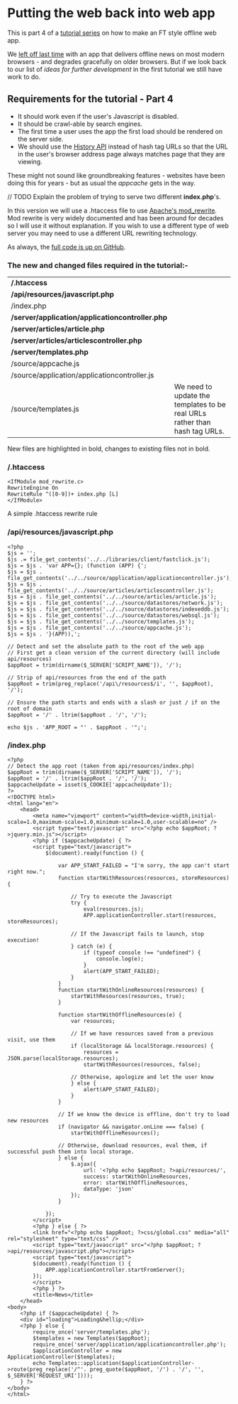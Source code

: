# Putting the web back into web app

This is part 4 of a [tutorial series][1] on how to make an FT style offline web app.

We [left off last time][2] with an app that delivers offline news on most modern browsers - and degrades gracefully on older browsers. But if we look back to our list of *ideas for further development* in the first tutorial we still have work to do.

## Requirements for the tutorial - Part 4

- It should work even if the user's Javascript is disabled.
- It should be crawl-able by search engines.
- The first time a user uses the app the first load should be rendered on the server side.
- We should use the [History API][3] instead of hash tag URLs so that the URL in the user's browser address page always matches page that they are viewing.

These might not sound like groundbreaking features - websites have been doing this for years - but as usual the *appcache* gets in the way.

// TODO Explain the problem of trying to serve two different **index.php**'s.

In this version we will use a .htaccess file to use 
[Apache's mod_rewrite][4]. Mod rewrite is very widely documented and has
been around for decades so I will use it without explanation. If you wish to use a different type of web server you may need to use a different URL rewriting technology.

As always, the [full code is up on GitHub][5].

[1]:http://labs.ft.com/category/tutorial/
[2]:http://net.tutsplus.com/tutorials/other/a-deeper-look-at-mod_rewrite-for-apache/
[3]:http://diveintohtml5.info/history.html
[4]:http://labs.ft.com/2012/11/using-an-iframe-to-stop-app-cache-storing-masters/
[5]:https://github.com/matthew-andrews/ft-style-offline-web-app-part-4

### The new and changed files required in the tutorial:-

<table>
	<tr>
		<td><strong>/.htaccess</strong></td>
		<td></td>
	</tr>
	<tr>
		<td><strong>/api/resources/javascript.php</strong></td>
		<td></td>
	</tr>
	<tr>
		<td>/index.php</td>
		<td></td>
	</tr>
	<tr>
		<td><strong>/server/application/applicationcontroller.php</strong></td>
		<td></td>
	</tr>
	<tr>
		<td><strong>/server/articles/article.php</strong></td>
		<td></td>
	</tr>
	<tr>
		<td><strong>/server/articles/articlescontroller.php</strong></td>
		<td></td>
	</tr>
	<tr>
		<td><strong>/server/templates.php</strong></td>
		<td></td>
	</tr>
	<tr>
		<td>/source/appcache.js</td>
		<td></td>
	</tr>
	<tr>
		<td>/source/application/applicationcontroller.js</td>
		<td></td>
	</tr>
	<tr>
		<td>/source/templates.js</td>
		<td>We need to update the templates to be real URLs rather than hash tag URLs.</td>
	</tr>
</table>

New files are highlighted in bold, changes to existing files not in bold.

### /.htaccess
```
<IfModule mod_rewrite.c>
RewriteEngine On
RewriteRule ^([0-9])+ index.php [L]
</IfModule>
```

A simple .htaccess rewrite rule 

### /api/resources/javascript.php

```
<?php
$js = '';
$js .= file_get_contents('../../libraries/client/fastclick.js');
$js = $js . 'var APP={}; (function (APP) {';
$js = $js . file_get_contents('../../source/application/applicationcontroller.js');
$js = $js . file_get_contents('../../source/articles/articlescontroller.js');
$js = $js . file_get_contents('../../source/articles/article.js');
$js = $js . file_get_contents('../../source/datastores/network.js');
$js = $js . file_get_contents('../../source/datastores/indexeddb.js');
$js = $js . file_get_contents('../../source/datastores/websql.js');
$js = $js . file_get_contents('../../source/templates.js');
$js = $js . file_get_contents('../../source/appcache.js');
$js = $js . '}(APP)),';

// Detect and set the absolute path to the root of the web app
// First get a clean version of the current directory (will include api/resources)
$appRoot = trim(dirname($_SERVER['SCRIPT_NAME']), '/');

// Strip of api/resources from the end of the path
$appRoot = trim(preg_replace('/api\/resources$/i', '', $appRoot), '/');

// Ensure the path starts and ends with a slash or just / if on the root of domain
$appRoot = '/' . ltrim($appRoot . '/', '/');

echo $js . 'APP_ROOT = "' . $appRoot . '";';
```



### /index.php

```
<?php
// Detect the app root (taken from api/resources/index.php)
$appRoot = trim(dirname($_SERVER['SCRIPT_NAME']), '/');
$appRoot = '/' . ltrim($appRoot . '/', '/');
$appcacheUpdate = isset($_COOKIE['appcacheUpdate']);
?>
<!DOCTYPE html>
<html lang="en">
	<head>
		<meta name="viewport" content="width=device-width,initial-scale=1.0,maximum-scale=1.0,minimum-scale=1.0,user-scalable=no" />
		<script type="text/javascript" src="<?php echo $appRoot; ?>jquery.min.js"></script>
		<?php if ($appcacheUpdate) { ?>
		<script type="text/javascript">
			$(document).ready(function () {

				var APP_START_FAILED = "I'm sorry, the app can't start right now.";
				function startWithResources(resources, storeResources) {

					// Try to execute the Javascript
					try {
						eval(resources.js);
						APP.applicationController.start(resources, storeResources);

					// If the Javascript fails to launch, stop execution!
					} catch (e) {
						if (typeof console !== "undefined") {
							console.log(e);
						}
						alert(APP_START_FAILED);
					}
				}
				function startWithOnlineResources(resources) {
					startWithResources(resources, true);
				}

				function startWithOfflineResources(e) {
					var resources;

					// If we have resources saved from a previous visit, use them
					if (localStorage && localStorage.resources) {
						resources = JSON.parse(localStorage.resources);
						startWithResources(resources, false);

					// Otherwise, apologize and let the user know
					} else {
						alert(APP_START_FAILED);
					}
				}

				// If we know the device is offline, don't try to load new resources
				if (navigator && navigator.onLine === false) {
					startWithOfflineResources();

				// Otherwise, download resources, eval them, if successful push them into local storage.
				} else {
					$.ajax({
						url: '<?php echo $appRoot; ?>api/resources/',
						success: startWithOnlineResources,
						error: startWithOfflineResources,
						dataType: 'json'
					});
				}

			});
		</script>
		<?php } else { ?>
		<link href="<?php echo $appRoot; ?>css/global.css" media="all" rel="stylesheet" type="text/css" />
		<script type="text/javascript" src="<?php $appRoot; ?>api/resources/javascript.php"></script>
		<script type="text/javascript">
		$(document).ready(function () {
			APP.applicationController.startFromServer();
		});
		</script>
		<?php } ?>
		<title>News</title>
	</head>
<body>
	<?php if ($appcacheUpdate) { ?>
	<div id="loading">Loading&hellip;</div>
	<?php } else {
		require_once('server/templates.php');
		$templates = new Templates($appRoot);
		require_once('server/application/applicationcontroller.php');
		$applicationController = new ApplicationController($templates);
		echo Templates::application($applicationController->route(preg_replace('/^'. preg_quote($appRoot, '/') . '/', '', $_SERVER['REQUEST_URI'])));
	} ?>
</body>
</html>
```


